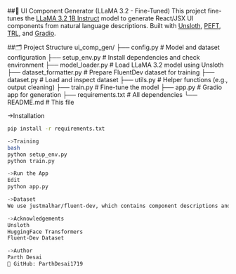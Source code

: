 ##🧠 UI Component Generator (LLaMA 3.2 - Fine-Tuned)
This project fine-tunes the [LLaMA 3.2 1B Instruct](https://huggingface.co/unsloth/Llama-3.2-1B-Instruct-bnb-4bit) model to generate React/JSX UI components from natural language descriptions. Built with [Unsloth](https://github.com/unslothai/unsloth), [PEFT](https://github.com/huggingface/peft), [TRL](https://github.com/huggingface/trl), and [Gradio](https://gradio.app).

##🗂️ Project Structure
ui_comp_gen/
├── config.py # Model and dataset configuration
├── setup_env.py # Install dependencies and check environment
├── model_loader.py # Load LLaMA 3.2 model using Unsloth
├── dataset_formatter.py # Prepare FluentDev dataset for training
├── dataset.py # Load and inspect dataset
├── utils.py # Helper functions (e.g., output cleaning)
├── train.py # Fine-tune the model
├── app.py # Gradio app for generation
├── requirements.txt # All dependencies
└── README.md # This file

->Installation
```bash
pip install -r requirements.txt

->Training
bash
python setup_env.py
python train.py

->Run the App
Edit
python app.py

->Dataset
We use justmalhar/fluent-dev, which contains component descriptions and their corresponding JSX code, tagged by UI properties.

->Acknowledgements
Unsloth
HuggingFace Transformers
Fluent-Dev Dataset

->Author
Parth Desai
🔗 GitHub: ParthDesai1719
